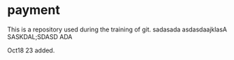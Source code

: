 # payment

This is a repository used during the training of git. 
sadasada
asdasdaajklasA
SASKDAL;SDASD
ADA

Oct18 23 added.
